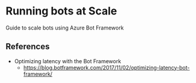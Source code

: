 # Running bots at Scale

Guide to scale bots using Azure Bot Framework

## References

- Optimizing latency with the Bot Framework
  - https://blog.botframework.com/2017/11/02/optimizing-latency-bot-framework/
